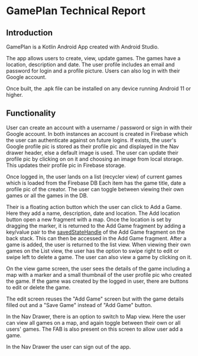 # GamePlan Technical Report

## Introduction
GamePlan is a Kotlin Android App created with Android Studio.

The app allows users to create, view, update games. The games have a location, description and date.
The user profile includes an email and password for login and a profile picture. Users can also log in with their Google account. 

Once built, the .apk file can be installed on any device running Android 11 or higher. 

## Functionality

User can create an account with a username / password or sign in with their Google account. In both instances an account is created in Firebase which the user can authenticate against on future logins. 
If exists, the user's Google profile pic is stored as their profile pic and displayed in the Nav drawer header, else a default image is used. The user can update their profile pic by clicking on on it and choosing an image from local storage. This updates their profile pic in Firebase storage. 

Once logged in, the user lands on a list (recycler view) of current games which is loaded from the Firebase DB Each item has the game title, date a profile pic of the creator. The user can toggle between viewing their own games or all the games in the DB. 

Their is a floating action button which the user can click to Add a Game. Here they add a name, description, date and location. The Add location button open a new fragment with a map. Once the location is set by dragging the marker, it is returned to the Add Game fragment by adding a key/value pair to the [savedStateHandle](https://developer.android.com/guide/navigation/navigation-programmatic#returning_a_result) of the Add Game fragment on the back stack. This can then be accessed in the Add Game fragment.
After a game is added, the user is returned to the list view. 
When viewing their own games on the List view, the user has the option to swipe right to edit or swipe left to delete a game. The user can also view a game by clicking on it. 

On the view game screen, the user sees the details of the game including a map with a marker and a small thumbnail of the user profile pic who created the game. If the game was created by the logged in user, there are buttons to edit or delete the game. 

The edit screen reuses the "Add Game" screen but with the game details filled out and a "Save Game" instead of "Add Game" button. 

In the Nav Drawer, there is an option to switch to Map view. Here the user can view all games on a map, and again toggle between their own or all users' games. The FAB is also present on this screen to allow user add a game. 

In the Nav Drawer the user can sign out of the app. 

